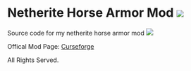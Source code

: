 # Netherite Horse Armor Mod ![](http://cf.way2muchnoise.eu/full_392701_downloads.svg)

Source code for my netherite horse armor mod ![](https://cf.way2muchnoise.eu/versions/392701.svg)

Offical Mod Page: [Curseforge](https://www.curseforge.com/minecraft/mc-mods/netherite-horse-armor-mod)
 
All Rights Served.
